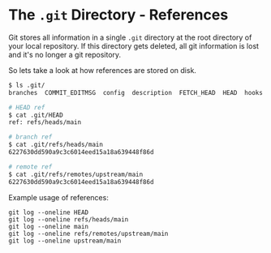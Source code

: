# The `.git` Directory - References

Git stores all information in a single `.git` directory at the root directory
of your local repository. If this directory gets deleted, all git information is
lost and it's no longer a git repository.

So lets take a look at how references are stored on disk.

```sh
$ ls .git/
branches  COMMIT_EDITMSG  config  description  FETCH_HEAD  HEAD  hooks  index  info  logs  objects  refs

# HEAD ref
$ cat .git/HEAD
ref: refs/heads/main

# branch ref
$ cat .git/refs/heads/main
6227630dd590a9c3c6014eed15a18a639448f86d

# remote ref
$ cat .git/refs/remotes/upstream/main
6227630dd590a9c3c6014eed15a18a639448f86d
```

Example usage of references:

```
git log --oneline HEAD
git log --oneline refs/heads/main
git log --oneline main
git log --oneline refs/remotes/upstream/main
git log --oneline upstream/main
```
